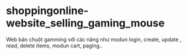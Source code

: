# shoppingonline-website_selling_gaming_mouse
Web bán chuột gamming với các năng như modun login, create, update , read, delete items, modun cart, paging..
